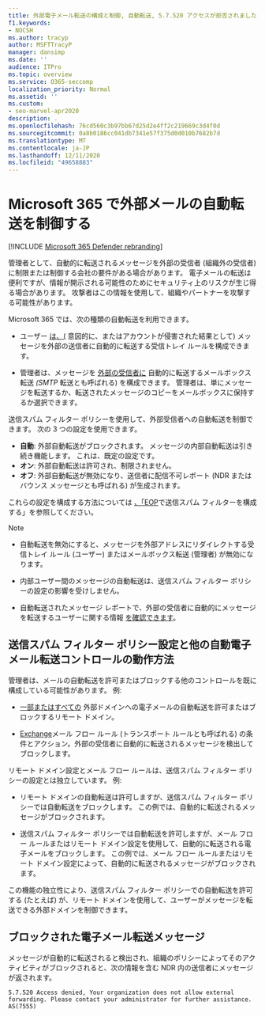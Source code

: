```yaml
---
title: 外部電子メール転送の構成と制御, 自動転送, 5.7.520 アクセスが拒否されました, 外部転送を無効にする, 管理者が外部転送を無効にしました, 送信スパム対策ポリシー
f1.keywords:
- NOCSH
ms.author: tracyp
author: MSFTTracyP
manager: dansimp
ms.date: ''
audience: ITPro
ms.topic: overview
ms.service: O365-seccomp
localization_priority: Normal
ms.assetid: ''
ms.custom:
- seo-marvel-apr2020
description: .
ms.openlocfilehash: 76cd560c3b97bb67d25d2e4ff2c219669c3d4f0d
ms.sourcegitcommit: 0a8b0186cc041db7341e57f375d0d010b7682b7d
ms.translationtype: MT
ms.contentlocale: ja-JP
ms.lasthandoff: 12/11/2020
ms.locfileid: "49658883"
---
```

# <a name="control-automatic-external-email-forwarding-in-microsoft-365"></a>Microsoft 365 で外部メールの自動転送を制御する

[!INCLUDE [Microsoft 365 Defender rebranding](../includes/microsoft-defender-for-office.md)]

管理者として、自動的に転送されるメッセージを外部の受信者 (組織外の受信者) に制限または制御する会社の要件がある場合があります。 電子メールの転送は便利ですが、情報が開示される可能性のためにセキュリティ上のリスクが生じ得る場合があります。 攻撃者はこの情報を使用して、組織やパートナーを攻撃する可能性があります。

Microsoft 365 では、次の種類の自動転送を利用できます。

- ユーザー [は、(](https://support.microsoft.com/office/c24f5dea-9465-4df4-ad17-a50704d66c59) 意図的に、またはアカウントが侵害された結果として) メッセージを外部の送信者に自動的に転送する受信トレイ ルールを構成できます。

- 管理者は、メッセージを [外部の受信者に](https://docs.microsoft.com/exchange/recipients-in-exchange-online/manage-user-mailboxes/configure-email-forwarding) 自動的に転送するメールボックス転送 _(SMTP_ 転送とも呼ばれる) を構成できます。 管理者は、単にメッセージを転送するか、転送されたメッセージのコピーをメールボックスに保持するか選択できます。

送信スパム フィルター ポリシーを使用して、外部受信者への自動転送を制御できます。 次の 3 つの設定を使用できます。

- **自動**: 外部自動転送がブロックされます。 メッセージの内部自動転送は引き続き機能します。 これは、既定の設定です。
- **オン**: 外部自動転送は許可され、制限されません。
- **オフ**: 外部自動転送が無効になり、送信者に配信不可レポート (NDR またはバウンス メッセージとも呼ばれる) が生成されます。

これらの設定を構成する方法については [、「EOP](configure-the-outbound-spam-policy.md)で送信スパム フィルターを構成する」を参照してください。

> [!NOTE]
>
> - 自動転送を無効にすると、メッセージを外部アドレスにリダイレクトする受信トレイ ルール (ユーザー) またはメールボックス転送 (管理者) が無効になります。
>
> - 内部ユーザー間のメッセージの自動転送は、送信スパム フィルター ポリシーの設定の影響を受けしません。
>
> - 自動転送されたメッセージ レポートで、外部の受信者に自動的にメッセージを転送するユーザーに関する情報 [を確認できます](mfi-auto-forwarded-messages-report.md)。

## <a name="how-the-outbound-spam-filter-policy-settings-work-with-other-automatic-email-forwarding-controls"></a>送信スパム フィルター ポリシー設定と他の自動電子メール転送コントロールの動作方法

管理者は、メールの自動転送を許可またはブロックする他のコントロールを既に構成している可能性があります。 例:

- [一部またはすべての](https://docs.microsoft.com/exchange/mail-flow-best-practices/remote-domains/remote-domains) 外部ドメインへの電子メールの自動転送を許可またはブロックするリモート ドメイン。

- [Exchange](https://docs.microsoft.com/exchange/security-and-compliance/mail-flow-rules/mail-flow-rules)メール フロー ルール (トランスポート ルールとも呼ばれる) の条件とアクション。外部の受信者に自動的に転送されるメッセージを検出してブロックします。

リモート ドメイン設定とメール フロー ルールは、送信スパム フィルター ポリシーの設定とは独立しています。 例:

- リモート ドメインの自動転送は許可しますが、送信スパム フィルター ポリシーでは自動転送をブロックします。 この例では、自動的に転送されるメッセージがブロックされます。

- 送信スパム フィルター ポリシーでは自動転送を許可しますが、メール フロー ルールまたはリモート ドメイン設定を使用して、自動的に転送される電子メールをブロックします。 この例では、メール フロー ルールまたはリモート ドメイン設定によって、自動的に転送されるメッセージがブロックされます。

この機能の独立性により、送信スパム フィルター ポリシーでの自動転送を許可する (たとえば) が、リモート ドメインを使用して、ユーザーがメッセージを転送できる外部ドメインを制御できます。

## <a name="the-blocked-email-forwarding-message"></a>ブロックされた電子メール転送メッセージ

メッセージが自動的に転送されると検出され、組織のポリシーによってそのアクティビティがブロックされると、次の情報を含む NDR 内の送信者にメッセージが返されます。

`5.7.520 Access denied, Your organization does not allow external forwarding. Please contact your administrator for further assistance. AS(7555)`
